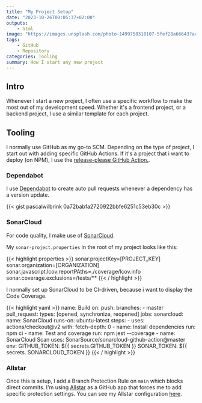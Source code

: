 ```yaml
---
title: "My Project Setup"
date: "2023-10-26T00:05:37+02:00"
outputs:
    - html
image: "https://images.unsplash.com/photo-1499750310107-5fef28a66643?auto=format&fit=crop&q=80&w=1770&ixlib=rb-4.0.3&ixid=M3wxMjA3fDB8MHxwaG90by1wYWdlfHx8fGVufDB8fHx8fA%3D%3D"
tags:
    - GitHub
    - Repository
categories: Tooling
summary: How I start any new project
---
```


## Intro
Whenever I start a new project, I often use a specific workflow to make the most out of my development speed.
Whether it's a frontend project, or a backend project, I use a similar template for each project.


## Tooling
I normally use GitHub as my go-to SCM. Depending on the type of project, I start out with adding specific GitHub Actions.
If it's a project that i want to deploy (on NPM), I use the [release-please GitHub Action.](https://github.com/marketplace/actions/release-please-action).

### Dependabot

I use [Dependabot](https://docs.github.com/en/code-security/dependabot/dependabot-version-updates/configuring-dependabot-version-updates) to create auto pull requests whenever a dependency has a version update.

{{< gist pascalwilbrink 0a72babfa2720922bbfe6251c53eb30c >}}

### SonarCloud

For code quality, I make use of [SonarCloud](https://sonarcloud.io).

My `sonar-project.properties` in the root of my project looks like this:

{{< highlight properties >}}
sonar.projectKey=[PROJECT_KEY]
sonar.organization=[ORGANIZATION]
sonar.javascript.lcov.reportPAths=./coverage/lcov.info
sonar.coverage.exclusions=/tests/**
{{< / highlight >}}

I normally set up SonarCloud to be CI-driven, because i want to display the Code Coverage.


{{< highlight yaml >}}
name: Build
on:
 push:
   branches:
     - master
 pull_request:
   types: [opened, synchronize, reopened]
jobs:
  sonarcloud:
    name: SonarCloud
    runs-on: ubuntu-latest
    steps:
      - uses: actions/checkout@v2
        with:
          fetch-depth: 0 
      - name: Install dependencies
        run: npm ci
      - name: Test and coverage
        run: npm jest --coverage
      - name: SonarCloud Scan
        uses: SonarSource/sonarcloud-github-action@master
        env:
          GITHUB_TOKEN: ${{ secrets.GITHUB_TOKEN }}
          SONAR_TOKEN: ${{ secrets. SONARCLOUD_TOKEN }}
{{< / highlight >}}

### Allstar

Once this is setup, I add a Branch Protection Rule on `main` which blocks direct commits.
I'm using [Allstar](https://github.com/ossf/allstar) as a GitHub app that forces me to add specific protection settings.
You can see my Allstar configuration [here](https://github.com/pascalwilbrink/.allstar).
